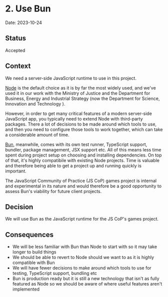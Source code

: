 # 2. Use Bun

Date: 2023-10-24

## Status

Accepted

## Context

We need a server-side JavaScript runtime to use in this project.

[Node](https://nodejs.org/en) is the default choice as it is by far the most
widely used, and we've used it in our work with the Ministry of Justice and the
Department for Business, Energy and Industrial Strategy (now the Department for
Science, Innovation and Technology ).

However, in order to get many critical features of a modern server-side
JavaScript app, you typically need to extend Node with third-party packages.
There a lot of decisions to be made around which tools to use, and then you need
to configure those tools to work together, which can take a considerable amount
of time.

[Bun](https://bun.sh), meanwhile, comes with its own test runner, TypeScript
support, bundler, package management, JSX support etc. All of this means less
time spent during project setup on choosing and installing dependencies. On top
of that, it's highly compatibile with existing Node projects. Time is valuable
and therefore being able to get a project up and running quickly is important.

The JavaScript Community of Practice (JS CoP) games project is internal and
experimental in its nature and would therefore be a good opportunity to assess
Bun's viability for future client projects.

## Decision

We will use Bun as the JavaScript runtime for the JS CoP's games project.

## Consequences

- We will be less familiar with Bun than Node to start with so it may take
  longer to build things
- We should be able to revert to Node should we want to as it is highly
  compatible with Bun
- We will have fewer decisions to make around which tools to use for testing,
  TypeScript support, bundling etc
- Bun is production ready but it is still a new technology that isn't as fully
  featured as Node so we should be aware of where useful features aren't
  implemented
